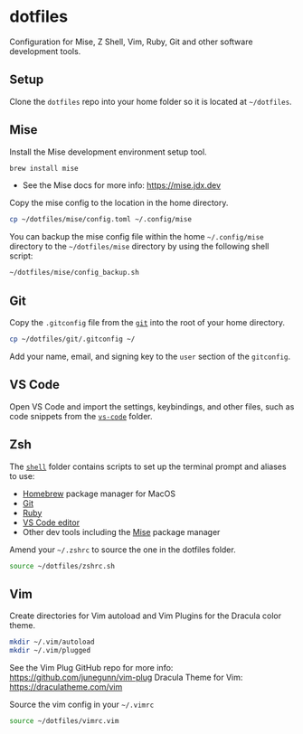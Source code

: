 # dotfiles

Configuration for Mise, Z Shell, Vim, Ruby, Git and other software development tools.

## Setup

Clone the `dotfiles` repo into your home folder so it is located at `~/dotfiles`.

## Mise

Install the Mise development environment setup tool.

```sh
brew install mise
```

- See the Mise docs for more info: https://mise.jdx.dev

Copy the mise config to the location in the home directory.

```sh
cp ~/dotfiles/mise/config.toml ~/.config/mise
```

You can backup the mise config file within the home `~/.config/mise` directory to the `~/dotfiles/mise` directory by using the following shell script:

```sh
~/dotfiles/mise/config_backup.sh
```

## Git

Copy the `.gitconfig` file from the [`git`](/git/) into the root of your home directory.

```sh
cp ~/dotfiles/git/.gitconfig ~/
```

Add your name, email, and signing key to the `user` section of the `gitconfig`.

## VS Code

Open VS Code and import the settings, keybindings, and other files, such as code snippets from the [`vs-code`](/vs-code/) folder.

## Zsh

The [`shell`](/shell/) folder contains scripts to set up the terminal prompt and aliases to use:

- [Homebrew](https://brew.sh/) package manager for MacOS
- [Git](https://git-scm.com/)
- [Ruby](https://www.ruby-lang.org/en/)
- [VS Code editor](https://code.visualstudio.com/)
- Other dev tools including the [Mise](https://mise.jdx.dev/) package manager

Amend your `~/.zshrc` to source the one in the dotfiles folder.

```sh
source ~/dotfiles/zshrc.sh
```

## Vim

Create directories for Vim autoload and Vim Plugins for the Dracula color theme.

```sh
mkdir ~/.vim/autoload
mkdir ~/.vim/plugged
```

See the Vim Plug GitHub repo for more info: https://github.com/junegunn/vim-plug
Dracula Theme for Vim: https://draculatheme.com/vim

Source the vim config in your `~/.vimrc`

```bash
source ~/dotfiles/vimrc.vim
```
